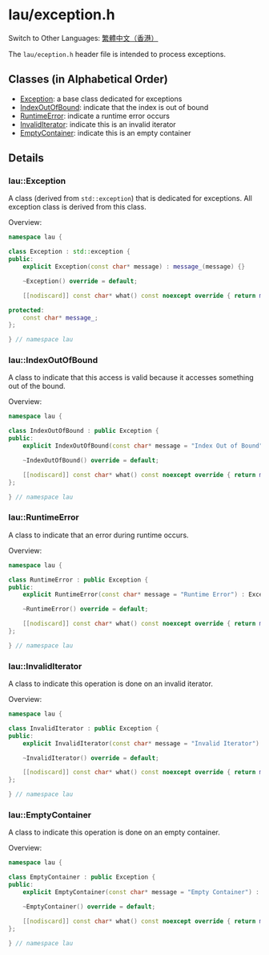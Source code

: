 # lau/exception.h

Switch to Other Languages: [繁體中文（香港）](exception_zh.md)

The `lau/eception.h` header file is intended to process exceptions.

## Classes (in Alphabetical Order)
- [Exception](#Exception): a base class dedicated for exceptions
- [IndexOutOfBound](#IndexOutOfBound): indicate that the index is out of bound
- [RuntimeError](#RuntimeError): indicate a runtime error occurs
- [InvalidIterator](#InvalidIterator): indicate this is an invalid iterator
- [EmptyContainer](#EmptyContainer): indicate this is an empty container

## Details
### <span id="Exception">lau::Exception</span>
A class (derived from `std::exception`) that is dedicated for exceptions.
All exception class is derived from this class.

Overview:
```c++
namespace lau {

class Exception : std::exception {
public:
    explicit Exception(const char* message) : message_(message) {}

    ~Exception() override = default;

    [[nodiscard]] const char* what() const noexcept override { return message_; }

protected:
    const char* message_;
};

} // namespace lau
```

### <span id="IndexOutOfBound">lau::IndexOutOfBound</span>
A class to indicate that this access is valid because it accesses something
out of the bound.

Overview:
```c++
namespace lau {

class IndexOutOfBound : public Exception {
public:
    explicit IndexOutOfBound(const char* message = "Index Out of Bound") : Exception(message) {}

    ~IndexOutOfBound() override = default;

    [[nodiscard]] const char* what() const noexcept override { return message_; }
};

} // namespace lau
```

### <span id="RuntimeError">lau::RuntimeError</span>
A class to indicate that an error during runtime occurs.

Overview:
```c++
namespace lau {

class RuntimeError : public Exception {
public:
    explicit RuntimeError(const char* message = "Runtime Error") : Exception(message) {}

    ~RuntimeError() override = default;

    [[nodiscard]] const char* what() const noexcept override { return message_; }
};

} // namespace lau
```

### <span id="InvalidIterator">lau::InvalidIterator</span>
A class to indicate this operation is done on an invalid iterator.

Overview:
```c++
namespace lau {

class InvalidIterator : public Exception {
public:
    explicit InvalidIterator(const char* message = "Invalid Iterator") : Exception(message) {}

    ~InvalidIterator() override = default;

    [[nodiscard]] const char* what() const noexcept override { return message_; }
};

} // namespace lau
```

### <span id="EmptyContainer">lau::EmptyContainer</span>
A class to indicate this operation is done on an empty container.

Overview:
```c++
namespace lau {

class EmptyContainer : public Exception {
public:
    explicit EmptyContainer(const char* message = "Empty Container") : Exception(message) {}

    ~EmptyContainer() override = default;

    [[nodiscard]] const char* what() const noexcept override { return message_; }
};

} // namespace lau
```
